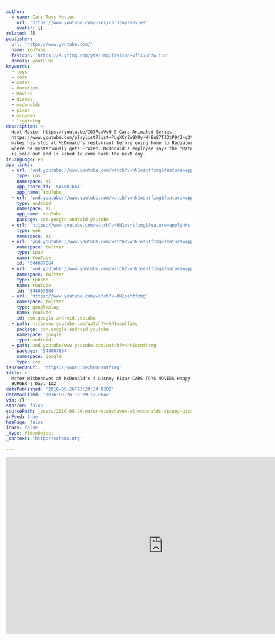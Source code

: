 ```yaml
---
author:
  - name: Cars Toys Movies
    url: 'https://www.youtube.com/user/carstoysmovies'
    avatar: {}
related: []
publisher:
  url: 'https://www.youtube.com/'
  name: YouTube
  favicon: 'https://s.ytimg.com/yts/img/favicon-vflz7uhzw.ico'
  domain: youtu.be
keywords:
  - toys
  - cars
  - mater
  - duration
  - movies
  - disney
  - mcdonalds
  - pixar
  - mcqueen
  - lightning
description: >-
  Next Movie: https://youtu.be/I67RqxVvH-E Cars Animated Series:
  https://www.youtube.com/playlist?list=PLgXCrZw9XUy-W-EuS7TJDtP94J-g2t6eG Mater
  makes his stop at McDonald's restaurant before going home to Radiator Springs,
  where he mysteriously gets Frozen. McDonald's employee says the "Mater Burger"
  is sold out and is asked to come back the next day.
inLanguage: en
app_links:
  - url: 'vnd.youtube://www.youtube.com/watch?v=hN1osntfzmg&feature=applinks'
    type: ios
    namespace: ai
    app_store_id: '544007664'
    app_name: YouTube
  - url: 'vnd.youtube://www.youtube.com/watch?v=hN1osntfzmg&feature=applinks'
    type: android
    namespace: ai
    app_name: YouTube
    package: com.google.android.youtube
  - url: 'https://www.youtube.com/watch?v=hN1osntfzmg&feature=applinks'
    type: web
    namespace: ai
  - url: 'vnd.youtube://www.youtube.com/watch?v=hN1osntfzmg&feature=applinks'
    namespace: twitter
    type: ipad
    name: YouTube
    id: '544007664'
  - url: 'vnd.youtube://www.youtube.com/watch?v=hN1osntfzmg&feature=applinks'
    namespace: twitter
    type: iphone
    name: YouTube
    id: '544007664'
  - url: 'https://www.youtube.com/watch?v=hN1osntfzmg'
    namespace: twitter
    type: googleplay
    name: YouTube
    id: com.google.android.youtube
  - path: http/www.youtube.com/watch?v=hN1osntfzmg
    package: com.google.android.youtube
    namespace: google
    type: android
  - path: vnd.youtube/www.youtube.com/watch?v=hN1osntfzmg
    package: '544007664'
    namespace: google
    type: ios
isBasedOnUrl: 'https://youtu.be/hN1osntfzmg'
title: >-
  Mater Misbehaves at McDonald's ! Disney Pixar CARS TOYS MOVIES Happy Meal
  BURGER | Day: 1&2
datePublished: '2016-08-26T23:29:34.820Z'
dateModified: '2016-08-26T10:29:12.004Z'
via: {}
starred: false
sourcePath: _posts/2016-08-26-mater-misbehaves-at-mcdonalds-disney-pixar-cars-toys-movi.md
inFeed: true
hasPage: false
inNav: false
_type: VideoObject
_context: 'http://schema.org'

---
```

<iframe src="https://cdn.embedly.com/widgets/media.html?src=https%3A%2F%2Fwww.youtube.com%2Fembed%2FhN1osntfzmg%3Ffeature%3Doembed&amp;url=http%3A%2F%2Fwww.youtube.com%2Fwatch%3Fv%3DhN1osntfzmg&amp;image=https%3A%2F%2Fi.ytimg.com%2Fvi%2FhN1osntfzmg%2Fhqdefault.jpg&amp;key=b7d04c9b404c499eba89ee7072e1c4f7&amp;type=text%2Fhtml&amp;schema=youtube" width="854" height="480" scrolling="no" frameborder="0" allowfullscreen="" style=""></iframe>